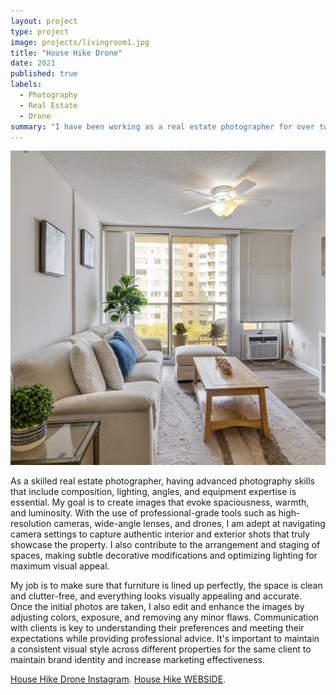 ```yaml
---
layout: project
type: project
image: projects/livingroom1.jpg
title: "House Hike Drone"
date: 2021
published: true
labels:
  - Photography
  - Real Estate
  - Drone
summary: "I have been working as a real estate photographer for over two years"
---
```


<img class="img-fluid" src="../projects/livingroom1.jpg">

As a skilled real estate photographer, having advanced photography skills that include composition, lighting, angles, and equipment expertise is essential. My goal is to create images that evoke spaciousness, warmth, and luminosity. With the use of professional-grade tools such as high-resolution cameras, wide-angle lenses, and drones, I am adept at navigating camera settings to capture authentic interior and exterior shots that truly showcase the property. I also contribute to the arrangement and staging of spaces, making subtle decorative modifications and optimizing lighting for maximum visual appeal.

My job is to make sure that furniture is lined up perfectly, the space is clean and clutter-free, and everything looks visually appealing and accurate. Once the initial photos are taken, I also edit and enhance the images by adjusting colors, exposure, and removing any minor flaws. Communication with clients is key to understanding their preferences and meeting their expectations while providing professional advice. It's important to maintain a consistent visual style across different properties for the same client to maintain brand identity and increase marketing effectiveness.

 
[House Hike Drone Instagram](https://www.instagram.com/househike_realestatemedia_hi/).
[House Hike WEBSIDE](https://househikerealestatemedia.com/). 
